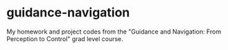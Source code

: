 # guidance-navigation
My homework and project codes from the "Guidance and Navigation: From Perception to Control" grad level course.
